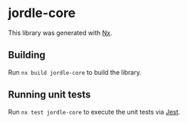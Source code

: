 # jordle-core

This library was generated with [Nx](https://nx.dev).

## Building

Run `nx build jordle-core` to build the library.

## Running unit tests

Run `nx test jordle-core` to execute the unit tests via [Jest](https://jestjs.io).
